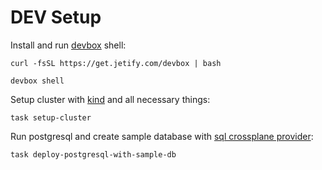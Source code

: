 # DEV Setup



Install and run [devbox](https://www.jetify.com/docs/devbox/) shell:
```shell
curl -fsSL https://get.jetify.com/devbox | bash

devbox shell
```

Setup cluster with [kind](https://kind.sigs.k8s.io/) and all necessary things:
```shell
task setup-cluster
```

Run postgresql and create sample database with [sql crossplane provider](https://github.com/crossplane-contrib/provider-sql):
```shell
task deploy-postgresql-with-sample-db
```
